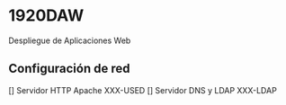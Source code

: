 # 1920DAW
Despliegue de Aplicaciones Web
## Configuración de red
[] Servidor HTTP Apache XXX-USED
[] Servidor DNS y LDAP XXX-LDAP
